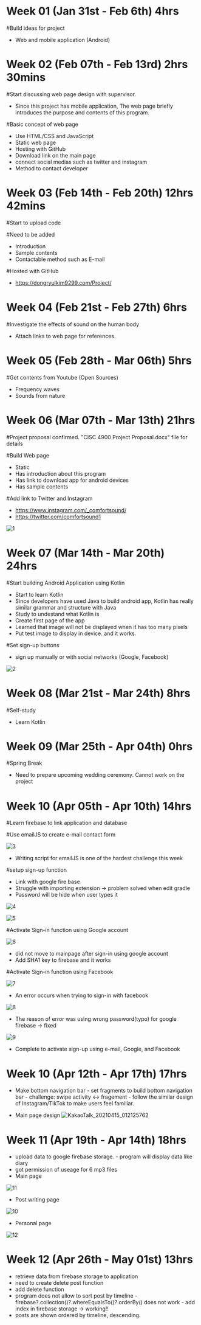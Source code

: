 # Week 01 (Jan 31st - Feb 6th) 4hrs

  #Build ideas for project
  
   - Web and mobile application (Android)
  
# Week 02 (Feb 07th - Feb 13rd) 2hrs 30mins

  #Start discussing web page design with supervisor.
   
   - Since this project has mobile application, 
     The web page briefly introduces the purpose and contents of this program.
    
  #Basic concept of web page
   
   - Use HTML/CSS and JavaScript
   - Static web page
   - Hosting with GitHub
   - Download link on the main page
   - connect social medias such as twitter and instagram
   - Method to contact developer
  
# Week 03 (Feb 14th - Feb 20th) 12hrs 42mins

  #Start to upload code
  
  #Need to be added
  
   - Introduction
   - Sample contents
   - Contactable method such as E-mail
    
   #Hosted with GitHub
   
   - https://dongryulkim9299.com/Project/

# Week 04 (Feb 21st - Feb 27th) 6hrs
  
  #Investigate the effects of sound on the human body
  - Attach links to web page for references.

# Week 05 (Feb 28th - Mar 06th) 5hrs

  #Get contents from Youtube (Open Sources)
  
   - Frequency waves
   - Sounds from nature
  
# Week 06 (Mar 07th - Mar 13th) 21hrs

  #Project proposal confirmed. "CISC 4900 Project Proposal.docx" file for details
    
  #Build Web page
  
   - Static
   - Has introduction about this program
   - Has link to download app for android devices
   - Has sample contents
    
   #Add link to Twitter and Instagram
   
   - https://www.instagram.com/_comfortsound/
   - https://twitter.com/comfortsound1
  
![1](https://user-images.githubusercontent.com/70281650/114285978-29c44f80-9a29-11eb-8a45-df0f03ae448d.PNG)
  
# Week 07 (Mar 14th - Mar 20th) 24hrs

   #Start building Android Application using Kotlin
   
   - Start to learn Kotlin
   - Since developers have used Java to build android app, Kotlin has really similar grammar and structure with Java
   - Study to undestand what Kotlin is
   - Create first page of the app
   - Learned that image will not be displayed when it has too many pixels
   - Put test image to display in device. and it works.
  
   #Set sign-up buttons 
    
   - sign up manually or with social networks (Google, Facebook)
  
  ![2](https://user-images.githubusercontent.com/70281650/114285980-2c26a980-9a29-11eb-83d9-a0027dd1440d.png)


# Week 08 (Mar 21st - Mar 24th) 8hrs

  #Self-study
  
   - Learn Kotlin
    

# Week 09 (Mar 25th - Apr 04th) 0hrs
  
  #Spring Break
  
   - Need to prepare upcoming wedding ceremony. Cannot work on the project
  
# Week 10 (Apr 05th - Apr 10th) 14hrs

  #Learn firebase to link application and database
  
  #Use emailJS to create e-mail contact form
  
 ![3](https://user-images.githubusercontent.com/70281650/114285983-2df06d00-9a29-11eb-8964-ebfb3f31fa77.PNG)
   - Writing script for emailJS is one of the hardest challenge this week
  
  #setup sign-up function
   - Link with google fire base
   - Struggle with importing extension -> problem solved when edit gradle
   - Password will be hide when user types it
   
  ![4](https://user-images.githubusercontent.com/70281650/114285984-2e890380-9a29-11eb-8796-46b9642d71fd.png)
  
  ![5](https://user-images.githubusercontent.com/70281650/114285985-2fba3080-9a29-11eb-8881-70234fd2ae8a.PNG)
  
  
  #Activate Sign-in function using Google account
  
  ![6](https://user-images.githubusercontent.com/70281650/114285986-30eb5d80-9a29-11eb-90d7-b655b2bb63b0.png)
  
   - did not move to mainpage after sign-in using google account
   - Add SHA1 key to firebase and it works



  #Activate Sign-in function using Facebook
  
  
  ![7](https://user-images.githubusercontent.com/70281650/114285987-334db780-9a29-11eb-8f01-49d2b4655eb9.png)
    
   - An error occurs when trying to sign-in with facebook
  
  ![8](https://user-images.githubusercontent.com/70281650/114285988-33e64e00-9a29-11eb-8123-5e2dd3fb5612.png)
   
   - The reason of error was using wrong password(typo) for google firebase -> fixed
 
  ![9](https://user-images.githubusercontent.com/70281650/114285989-35177b00-9a29-11eb-9944-d38d21779f53.PNG)
  
   - Complete to activate sign-up using e-mail, Google, and Facebook


  # Week 10 (Apr 12th - Apr 17th) 17hrs
   - Make bottom navigation bar
    - set fragments to build bottom navigation bar
    - challenge: swipe activity <-> fragement
    - follow the similar design of Instagram/TikTok to make users feel familiar.
   
   - Main page design
  ![KakaoTalk_20210415_012125762](https://user-images.githubusercontent.com/70281650/114817966-efd8ad80-9d88-11eb-88a9-a61beb1a5ff8.jpg)


  # Week 11 (Apr 19th - Apr 14th) 18hrs
   - upload data to google firebase storage.
    - program will display data like diary
   - got permission of useage for 6 mp3 files
   - Main page

  ![11](https://user-images.githubusercontent.com/70281650/116928552-195f5900-ac12-11eb-8b8f-42f727bd449a.png)
  
   - Post writing page
   
  ![10](https://user-images.githubusercontent.com/70281650/116925806-84a72c00-ac0e-11eb-9657-044a73c41d46.png)
  
   - Personal page
   
  ![12](https://user-images.githubusercontent.com/70281650/116928559-1b291c80-ac12-11eb-8c48-6194c9bf8d5b.png)

  
  # Week 12 (Apr 26th - May 01st) 13hrs
   - retrieve data from firebase storage to application
   - need to create delete post function 
   - add delete function
   - program does not allow to sort post by timeline
    - firebase?.collection()?.whereEqualsTo()?.orderBy() does not work
    - add index in firebase storage -> working!!
   - posts are shown ordered by timeline, descending.
  











  
